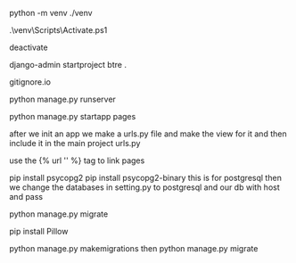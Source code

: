 python -m venv ./venv  
<!-- to init the ve  -->
.\venv\Scripts\Activate.ps1
<!-- to activate the ve -->
deactivate 
<!-- to deactivate the ve -->
 django-admin startproject btre .
 <!-- to start a project btre in the correct dir -->
 gitignore.io
 <!-- to git ignore for a frame work -->
 python manage.py runserver  
 <!-- to run the server -->
 python manage.py startapp pages
 <!-- to create an app -->
 after we init an app we make a urls.py file and make the view for it and then include it in the main project urls.py


 use the {% url '' %} tag to link pages 


 pip install psycopg2
 pip install psycopg2-binary
 this is for postgresql 
 then we change the databases in setting.py to postgresql and our db with host and pass


 <!-- this ins for migration  -->
 python manage.py migrate
 <!-- we have to install pillow when we use imagefield -->
 pip install Pillow
 <!-- to make migrations after making the models  -->
 python manage.py makemigrations
 then python manage.py migrate
